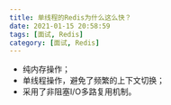 ```yaml
---
title: 单线程的Redis为什么这么快？
date: 2021-01-15 20:58:59
tags: [面试, Redis]
category: [面试, Redis]
---
```


* 纯内存操作；
* 单线程操作，避免了频繁的上下文切换；
* 采用了非阻塞I/O多路复用机制。
